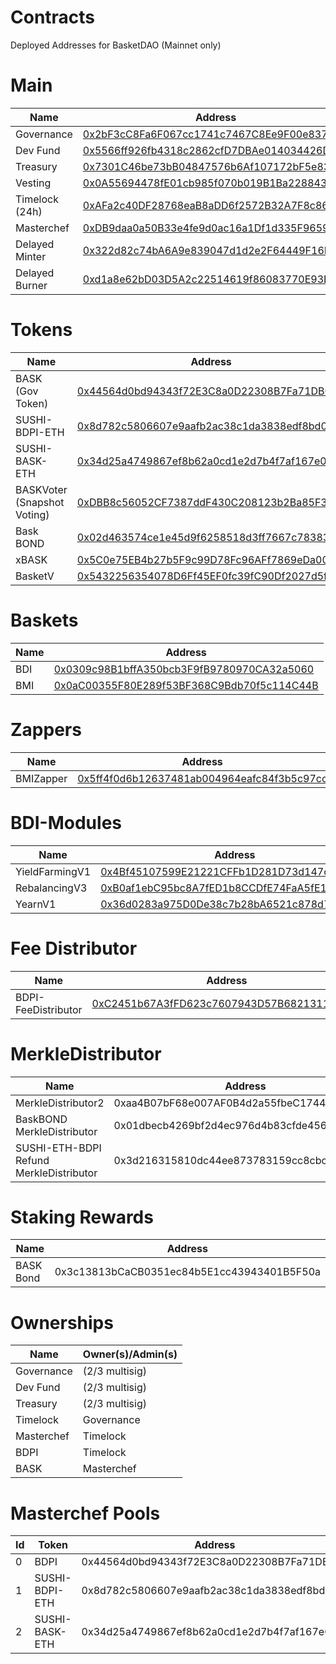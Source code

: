 # Contracts
Deployed Addresses for BasketDAO (Mainnet only)

# Main

| Name | Address |
| ---- |-------- |
| Governance | [0x2bF3cC8Fa6F067cc1741c7467C8Ee9F00e837757](https://etherscan.io/address/0x2bf3cc8fa6f067cc1741c7467c8ee9f00e837757) |
| Dev Fund | [0x5566ff926fb4318c2862cfD7DBAe014034426D29](https://etherscan.io/address/0x5566ff926fb4318c2862cfD7DBAe014034426D29) |
| Treasury | [0x7301C46be73bB04847576b6Af107172bF5e8388e](https://etherscan.io/address/0x7301C46be73bB04847576b6Af107172bF5e8388e) |
| Vesting | [0x0A55694478fE01cb985f070b019B1Ba228843cfc](https://etherscan.io/address/0x0A55694478fE01cb985f070b019B1Ba228843cfc) |
| Timelock (24h) | [0xAFa2c40DF28768eaB8aDD6f2572B32A7F8c86a5E](https://etherscan.io/address/0xAFa2c40DF28768eaB8aDD6f2572B32A7F8c86a5E) |
| Masterchef | [0xDB9daa0a50B33e4fe9d0ac16a1Df1d335F96595e](https://etherscan.io/address/0xDB9daa0a50B33e4fe9d0ac16a1Df1d335F96595e) |
| Delayed Minter | [0x322d82c74bA6A9e839047d1d2e2F64449F16Ec20](https://etherscan.io/address/0x322d82c74bA6A9e839047d1d2e2F64449F16Ec20) |
| Delayed Burner | [0xd1a8e62bD03D5A2c22514619f86083770E93Ee9a](https://etherscan.io/address/0xd1a8e62bD03D5A2c22514619f86083770E93Ee9a) |

# Tokens
| Name | Address |
| --- | --- |
| BASK (Gov Token) | [0x44564d0bd94343f72E3C8a0D22308B7Fa71DB0Bb](https://etherscan.io/address/0x44564d0bd94343f72E3C8a0D22308B7Fa71DB0Bb) |
| SUSHI-BDPI-ETH | [0x8d782c5806607e9aafb2ac38c1da3838edf8bd03](https://etherscan.io/address/0x8d782c5806607e9aafb2ac38c1da3838edf8bd03) |
| SUSHI-BASK-ETH | [0x34d25a4749867ef8b62a0cd1e2d7b4f7af167e01](https://etherscan.io/address/0x34d25a4749867ef8b62a0cd1e2d7b4f7af167e01) |
| BASKVoter (Snapshot Voting) | [0xDBB8c56052CF7387ddF430C208123b2Ba85F3ea1](https://etherscan.io/address/0xDBB8c56052CF7387ddF430C208123b2Ba85F3ea1) |
| Bask BOND | [0x02d463574ce1e45d9f6258518d3ff7667c78383d](https://etherscan.io/address/0x02d463574ce1e45d9f6258518d3ff7667c78383d)
| xBASK | [0x5C0e75EB4b27b5F9c99D78Fc96AFf7869eDa007b](https://etherscan.io/address/0x5C0e75EB4b27b5F9c99D78Fc96AFf7869eDa007b) |
| BasketV | [0x5432256354078D6Ff45EF0fc39fC90Df2027d5f2](https://etherscan.io/address/0x5432256354078D6Ff45EF0fc39fC90Df2027d5f2) |

# Baskets

| Name | Address |
| --- | --- |
| BDI | [0x0309c98B1bffA350bcb3F9fB9780970CA32a5060](https://etherscan.io/address/0x0309c98B1bffA350bcb3F9fB9780970CA32a5060) |
| BMI | [0x0aC00355F80E289f53BF368C9Bdb70f5c114C44B](https://etherscan.io/address/0x0aC00355F80E289f53BF368C9Bdb70f5c114C44B) |

# Zappers

| Name | Address |
| --- | --- |
| BMIZapper | [0x5ff4f0d6b12637481ab004964eafc84f3b5c97cc](https://etherscan.io/address/0x5ff4f0d6b12637481ab004964eafc84f3b5c97cc) |

# BDI-Modules

| Name | Address |
| --- | --- |
| YieldFarmingV1 | [0x4Bf45107599E21221CFFb1D281D73d147c963A98](https://etherscan.io/address/0x4Bf45107599E21221CFFb1D281D73d147c963A98) |
| RebalancingV3 | [0xB0af1ebC95bc8A7fED1b8CCDfE74FaA5fE1a980a](https://etherscan.io/address/0xB0af1ebC95bc8A7fED1b8CCDfE74FaA5fE1a980a) |
| YearnV1 | [0x36d0283a975D0De38c7b28bA6521c878d7c71C13](https://etherscan.io/address/0x36d0283a975D0De38c7b28bA6521c878d7c71C13) |

# Fee Distributor

| Name | Address | 
| --- | --- |
| BDPI-FeeDistributor | [0xC2451b67A3fFD623c7607943D57B68213111EC0c](https://etherscan.io/address/0xC2451b67A3fFD623c7607943D57B68213111EC0c) |

# MerkleDistributor

| Name | Address |
| --- | --- |
| MerkleDistributor2 | 0xaa4B07bF68e007AF0B4d2a55fbeC1744b314b840 |
| BaskBOND MerkleDistributor | 0x01dbecb4269bf2d4ec976d4b83cfde4568c03adc |
| SUSHI-ETH-BDPI Refund MerkleDistributor | 0x3d216315810dc44ee873783159cc8cbc08d15fc0 |

# Staking Rewards

| Name | Address
| --- | --- |
| BASK Bond | 0x3c13813bCaCB0351ec84b5E1cc43943401B5F50a |

# Ownerships

| Name | Owner(s)/Admin(s) |
| ---- | ----  |
| Governance | (2/3 multisig) |
| Dev Fund   | (2/3 multisig) |
| Treasury | (2/3 multisig) |
| Timelock | Governance |
| Masterchef | Timelock |
| BDPI | Timelock |
| BASK | Masterchef |

# Masterchef Pools

| Id | Token | Address |
| --- | --- | --- |
| 0 | BDPI | 0x44564d0bd94343f72E3C8a0D22308B7Fa71DB0Bb |
| 1 | SUSHI-BDPI-ETH | 0x8d782c5806607e9aafb2ac38c1da3838edf8bd03 |
| 2 | SUSHI-BASK-ETH | 0x34d25a4749867ef8b62a0cd1e2d7b4f7af167e01 |
